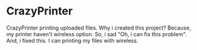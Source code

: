 # CrazyPrinter
CrazyPrinter printing uploaded files. Why i created this project? Because, my printer haven't wireless option. So, i sad "Oh, i can fix this problem". And, i fixed this. I can printing my files with wireless.
